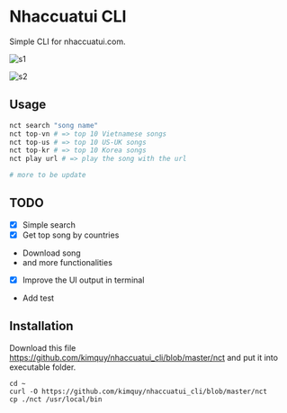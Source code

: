 # Nhaccuatui CLI

Simple CLI for nhaccuatui.com.

![s1](https://cloud.githubusercontent.com/assets/2282642/26551907/fe819b3a-44ae-11e7-9f84-8fae4568fbb1.png)

![s2](https://cloud.githubusercontent.com/assets/2282642/26551910/02d0251c-44af-11e7-83a0-6b6841b1de51.png)

## Usage

```elixir
nct search "song name"
nct top-vn # => top 10 Vietnamese songs
nct top-us # => top 10 US-UK songs
nct top-kr # => top 10 Korea songs
nct play url # => play the song with the url

# more to be update
```

## TODO

* [x] Simple search
* [x] Get top song by countries
* Download song
* and more functionalities
* [x] Improve the UI output in terminal
* Add test

## Installation

Download this file https://github.com/kimquy/nhaccuatui_cli/blob/master/nct
and put it into executable folder.

```shell
cd ~
curl -O https://github.com/kimquy/nhaccuatui_cli/blob/master/nct
cp ./nct /usr/local/bin
```
